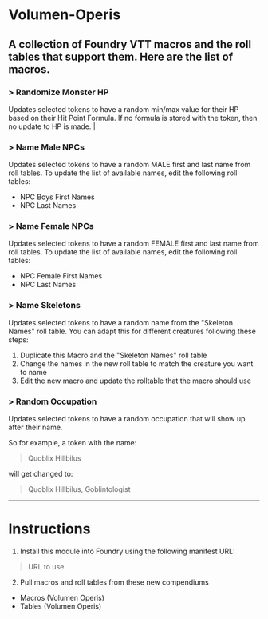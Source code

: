# Volumen-Operis 

A collection of Foundry VTT macros and the roll tables that support them. Here are the list of macros.
---

### > Randomize Monster HP 
Updates selected tokens to have a random min/max value for their HP based on their Hit Point Formula. If no formula is stored with the token, then no update to HP is made. |

### > Name Male NPCs
Updates selected tokens to have a random MALE first and last name from roll tables. To update the list of available names, edit the following roll tables:

- NPC Boys First Names
- NPC Last Names

### > Name Female NPCs
Updates selected tokens to have a random FEMALE first and last name from roll tables. To update the list of available names, edit the following roll tables:

- NPC Female First Names
- NPC Last Names

### > Name Skeletons
Updates selected tokens to have a random name from the "Skeleton Names" roll table. You can adapt this for different creatures following these steps:

1. Duplicate this Macro and the "Skeleton Names" roll table
2. Change the names in the new roll table to match the creature you want to name
3. Edit the new macro and update the rolltable that the macro should use

### > Random Occupation
Updates selected tokens to have a random occupation that will show up after their name. 

So for example, a token with the name:

  > Quoblix Hillbilus

will get changed to:

  > Quoblix Hillbilus, Goblintologist
---

# Instructions
1. Install this module into Foundry using the following manifest URL:

  > URL to use
  
2. Pull macros and roll tables from these new compendiums

- Macros (Volumen Operis)
- Tables (Volumen Operis)

